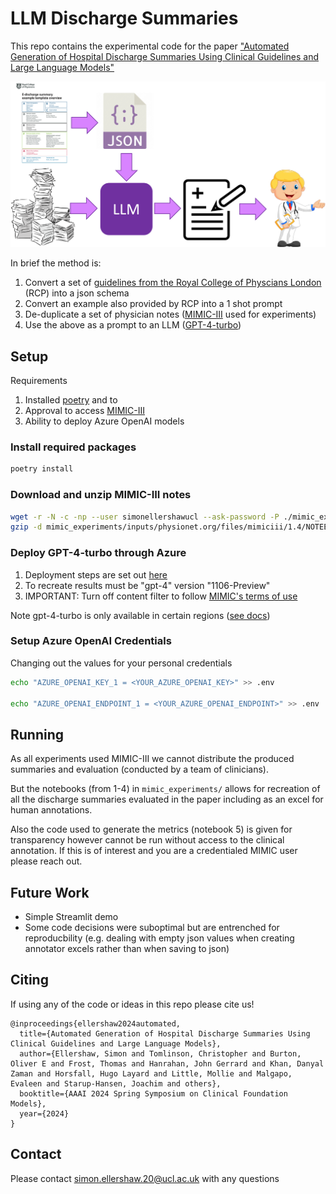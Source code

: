 # LLM Discharge Summaries

This repo contains the experimental code for the paper ["Automated Generation of Hospital Discharge Summaries Using Clinical Guidelines and Large Language Models"](https://openreview.net/forum?id=1kDJJPppRG&trk=public_post_comment-text)

![Method Diagrame](figures/end_to_end.png)

In brief the method is:
1. Convert a set of [guidelines from the Royal College of Physcians London](https://www.rcplondon.ac.uk/guidelines-policy/improving-discharge-summaries-learning-resource-materials) (RCP) into a json schema
1. Convert an example also provided by RCP into a 1 shot prompt
1. De-duplicate a set of physician notes ([MIMIC-III](https://physionet.org/content/mimiciii/1.4/) used for experiments)
1. Use the above as a prompt to an LLM ([GPT-4-turbo](https://platform.openai.com/docs/models/gpt-4-and-gpt-4-turbo))

## Setup

Requirements
1. Installed [poetry](https://python-poetry.org/docs/) and to
1. Approval to access [MIMIC-III](https://physionet.org/content/mimiciii/1.4/)
1. Ability to deploy Azure OpenAI models

### Install required packages

```bash
poetry install
```

### Download and unzip MIMIC-III notes

```bash
wget -r -N -c -np --user simonellershawucl --ask-password -P ./mimic_experiments/inputs/ https://physionet.org/files/mimiciii/1.4/NOTEEVENTS.csv.gz
gzip -d mimic_experiments/inputs/physionet.org/files/mimiciii/1.4/NOTEEVENTS.csv.gz
```

### Deploy GPT-4-turbo through Azure
1. Deployment steps are set out [here](https://learn.microsoft.com/en-us/azure/ai-services/openai/how-to/create-resource?pivots=web-portal)
1. To recreate results must be "gpt-4" version "1106-Preview"
1. IMPORTANT: Turn off content filter to follow [MIMIC's terms of use](https://physionet.org/news/post/415)

Note gpt-4-turbo is only available in certain regions ([see docs](https://learn.microsoft.com/en-us/azure/ai-services/openai/concepts/models#gpt-4-and-gpt-4-turbo-preview-model-availability))

### Setup Azure OpenAI Credentials
Changing out the values for your personal credentials

```bash
echo "AZURE_OPENAI_KEY_1 = <YOUR_AZURE_OPENAI_KEY>" >> .env

echo "AZURE_OPENAI_ENDPOINT_1 = <YOUR_AZURE_OPENAI_ENDPOINT>" >> .env
```

## Running

As all experiments used MIMIC-III we cannot distribute the produced summaries and evaluation (conducted by a team of clinicians).

But the notebooks (from 1-4) in `mimic_experiments/` allows for recreation of all the discharge summaries evaluated in the paper including as an excel for human annotations.

Also the code used to generate the metrics (notebook 5) is given for transparency however cannot be run without access to the clinical annotation. If this is of interest and you are a credentialed MIMIC user please reach out.


## Future Work

- Simple Streamlit demo
- Some code decisions were suboptimal but are entrenched for reproducbility (e.g. dealing with empty json values when creating annotator excels rather than when saving to json)

## Citing

If using any of the code or ideas in this repo please cite us!
```
@inproceedings{ellershaw2024automated,
  title={Automated Generation of Hospital Discharge Summaries Using Clinical Guidelines and Large Language Models},
  author={Ellershaw, Simon and Tomlinson, Christopher and Burton, Oliver E and Frost, Thomas and Hanrahan, John Gerrard and Khan, Danyal Zaman and Horsfall, Hugo Layard and Little, Mollie and Malgapo, Evaleen and Starup-Hansen, Joachim and others},
  booktitle={AAAI 2024 Spring Symposium on Clinical Foundation Models},
  year={2024}
}
```

## Contact

Please contact <simon.ellershaw.20@ucl.ac.uk> with any questions
